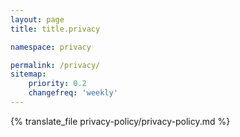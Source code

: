 ```yaml
---
layout: page
title: title.privacy

namespace: privacy

permalink: /privacy/
sitemap:
    priority: 0.2
    changefreq: 'weekly'
---
```


{% translate_file privacy-policy/privacy-policy.md %}
